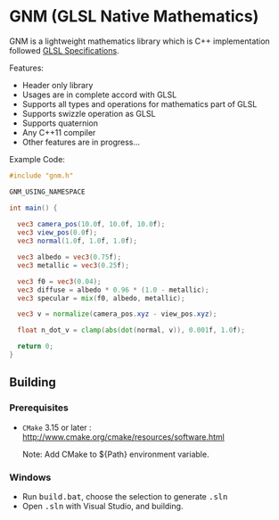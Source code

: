 # GNM (GLSL Native Mathematics)

GNM is a lightweight mathematics library which is C++ implementation followed [GLSL Specifications](https://www.khronos.org/registry/OpenGL/specs/gl/GLSLangSpec.4.60.html).

Features:
- Header only library
- Usages are in complete accord with GLSL
- Supports all types and operations for mathematics part of GLSL 
- Supports swizzle operation as GLSL
- Supports quaternion
- Any C++11 compiler
- Other features are in progress...

Example Code:

```GLSL
#include "gnm.h"

GNM_USING_NAMESPACE

int main() {
  
  vec3 camera_pos(10.0f, 10.0f, 10.0f);
  vec3 view_pos(0.0f);
  vec3 normal(1.0f, 1.0f, 1.0f);

  vec3 albedo = vec3(0.75f);
  vec3 metallic = vec3(0.25f);

  vec3 f0 = vec3(0.04);
  vec3 diffuse = albedo * 0.96 * (1.0 - metallic);
  vec3 specular = mix(f0, albedo, metallic);

  vec3 v = normalize(camera_pos.xyz - view_pos.xyz);

  float n_dot_v = clamp(abs(dot(normal, v)), 0.001f, 1.0f);

  return 0;
}
```

## Building

### Prerequisites  

- ``CMake`` 3.15 or later : http://www.cmake.org/cmake/resources/software.html

  Note: Add CMake to ${Path} environment variable.

### Windows
- Run <tt>build.bat</tt>, choose the selection to generate <tt>.sln</tt>
- Open <tt>.sln</tt> with Visual Studio, and building.
